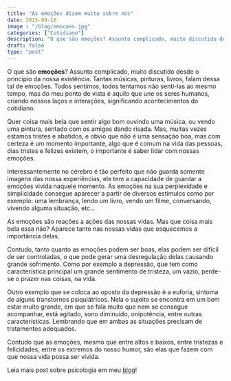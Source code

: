 ```yaml
---
title: "As emoções dizem muito sobre nós"
date: 2015-09-16
image : "/blog/emocoes.jpg"
categories: ["Cotidiano"]
description: "O que são emoções? Assunto complicado, muito discutido desde o principio da nossa existência. Tantas músicas, pinturas, livros, falam dessa tal de emoções."
draft: false
type: "post"
---
```



O que são **emoções**? Assunto complicado, muito discutido desde o principio da nossa existência. Tantas músicas, pinturas, livros, falam dessa tal de emoções. Todos sentimos, todos tentamos não senti-las ao mesmo tempo, mas do meu ponto de vista é aquilo que une os seres humanos, criando nossos laços e interações, significando acontecimentos do cotidiano.

Quer coisa mais bela que sentir algo bom ouvindo uma música, ou vendo uma pintura, sentado com os amigos dando risada. Mas, muitas vezes estamos tristes e abatidos, e obvio que não é uma sensação boa, mas com certeza é um momento importante, algo que é comum na vida das pessoas, dias tristes e felizes existem, o importante é saber lidar com nossas emoções.

Interessantemente no cérebro é tão perfeito que não guarda somente imagens das nossa experiências, ele tem a capacidade de guardar a emoções vivida naquele momento. As emoções na sua perplexidade e simplicidade consegue aparecer a partir de diversos estímulos como por exemplo: uma lembrança, lendo um livro, vendo um filme, conversando, vivendo alguma situação, etc…

As emoções são reações a ações das nossas vidas. Mas que coisa mais bela essa não? Aparece tanto nas nossas vidas que esquecemos a importância delas.

Contudo, tanto quanto as emoções podem ser boas, elas podem ser difícil de ser controladas, o que pode gerar uma desregulação delas causando grande sofrimento. Como por exemplo a depressão, que tem como característica principal um grande sentimento de tristeza, um vazio, perde-se o prazer nas coisas, na vida.

Outro exemplo que se coloca ao oposto da depressão é a euforia, sintoma de alguns transtornos psiquiátricos. Nela o sujeito se encontra em um bem estar muito grande, em que se fala muito que nem se consegue acompanhar, está agitado, sono diminuído, onipotência, entre outras características. Lembrando que em ambas as situações precisam de tratamentos adequados.

Contudo que as emoções, mesmo que entre altos e baixos, entre tristezas e felicidades, entre os extremos do nosso humor, são elas que fazem com que nossa vida possa ser vivida.

Leia mais post sobre psicologia em meu [blog](/blog/)!